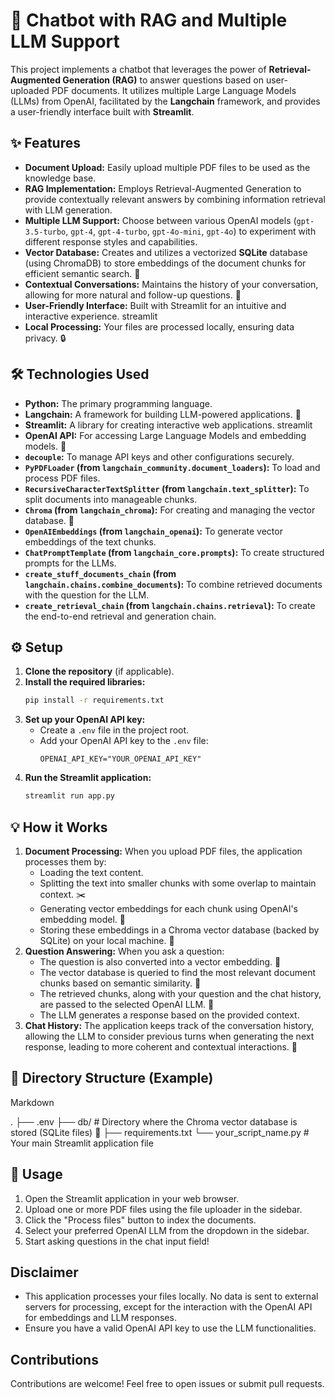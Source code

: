 # 🤖 Chatbot with RAG and Multiple LLM Support

This project implements a chatbot that leverages the power of **Retrieval-Augmented Generation (RAG)** to answer questions based on user-uploaded PDF documents. It utilizes multiple Large Language Models (LLMs) from OpenAI, facilitated by the **Langchain** framework, and provides a user-friendly interface built with **Streamlit**.

## ✨ Features

* **Document Upload:** Easily upload multiple PDF files to be used as the knowledge base.
* **RAG Implementation:** Employs Retrieval-Augmented Generation to provide contextually relevant answers by combining information retrieval with LLM generation.
* **Multiple LLM Support:** Choose between various OpenAI models (`gpt-3.5-turbo`, `gpt-4`, `gpt-4-turbo`, `gpt-4o-mini`, `gpt-4o`) to experiment with different response styles and capabilities.
* **Vector Database:** Creates and utilizes a vectorized **SQLite** database (using ChromaDB) to store embeddings of the document chunks for efficient semantic search. 💾
* **Contextual Conversations:** Maintains the history of your conversation, allowing for more natural and follow-up questions. 💬
* **User-Friendly Interface:** Built with Streamlit for an intuitive and interactive experience. streamlit
* **Local Processing:** Your files are processed locally, ensuring data privacy. 🔒

## 🛠️ Technologies Used

* **Python:** The primary programming language.
* **Langchain:** A framework for building LLM-powered applications. 🔗
* **Streamlit:** A library for creating interactive web applications. streamlit
* **OpenAI API:** For accessing Large Language Models and embedding models. 🔑
* **`decouple`:** To manage API keys and other configurations securely.
* **`PyPDFLoader` (from `langchain_community.document_loaders`):** To load and process PDF files.
* **`RecursiveCharacterTextSplitter` (from `langchain.text_splitter`):** To split documents into manageable chunks.
* **`Chroma` (from `langchain_chroma`):** For creating and managing the vector database. 💾
* **`OpenAIEmbeddings` (from `langchain_openai`):** To generate vector embeddings of the text chunks.
* **`ChatPromptTemplate` (from `langchain_core.prompts`):** To create structured prompts for the LLMs.
* **`create_stuff_documents_chain` (from `langchain.chains.combine_documents`):** To combine retrieved documents with the question for the LLM.
* **`create_retrieval_chain` (from `langchain.chains.retrieval`):** To create the end-to-end retrieval and generation chain.

## ⚙️ Setup

1.  **Clone the repository** (if applicable).
2.  **Install the required libraries:**
    ```bash
    pip install -r requirements.txt
    ```
3.  **Set up your OpenAI API key:**
    * Create a `.env` file in the project root.
    * Add your OpenAI API key to the `.env` file:
        ```
        OPENAI_API_KEY="YOUR_OPENAI_API_KEY"
        ```
4.  **Run the Streamlit application:**
    ```bash
    streamlit run app.py 
    ```

## 💡 How it Works

1.  **Document Processing:** When you upload PDF files, the application processes them by:
    * Loading the text content.
    * Splitting the text into smaller chunks with some overlap to maintain context. ✂️
    * Generating vector embeddings for each chunk using OpenAI's embedding model. 📐
    * Storing these embeddings in a Chroma vector database (backed by SQLite) on your local machine. 💾
2.  **Question Answering:** When you ask a question:
    * The question is also converted into a vector embedding. 📐
    * The vector database is queried to find the most relevant document chunks based on semantic similarity. 🚀
    * The retrieved chunks, along with your question and the chat history, are passed to the selected OpenAI LLM. 🧠
    * The LLM generates a response based on the provided context.
3.  **Chat History:** The application keeps track of the conversation history, allowing the LLM to consider previous turns when generating the next response, leading to more coherent and contextual interactions. 💬

## 📂 Directory Structure (Example)

Markdown

.
├── .env
├── db/           # Directory where the Chroma vector database is stored (SQLite files) 💾
├── requirements.txt
└── your_script_name.py  # Your main Streamlit application file


## 🚀 Usage

1.  Open the Streamlit application in your web browser.
2.  Upload one or more PDF files using the file uploader in the sidebar.
3.  Click the "Process files" button to index the documents.
4.  Select your preferred OpenAI LLM from the dropdown in the sidebar.
5.  Start asking questions in the chat input field!

## Disclaimer

* This application processes your files locally. No data is sent to external servers for processing, except for the interaction with the OpenAI API for embeddings and LLM responses.
* Ensure you have a valid OpenAI API key to use the LLM functionalities.

## Contributions

Contributions are welcome! Feel free to open issues or submit pull requests.
